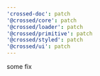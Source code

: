 ```yaml
---
'crossed-doc': patch
'@crossed/core': patch
'@crossed/loader': patch
'@crossed/primitive': patch
'@crossed/styled': patch
'@crossed/ui': patch
---
```


some fix
